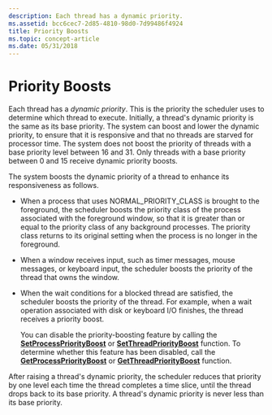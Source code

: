 ```yaml
---
description: Each thread has a dynamic priority.
ms.assetid: bcc6cec7-2d85-4810-98d0-7d99486f4924
title: Priority Boosts
ms.topic: concept-article
ms.date: 05/31/2018
---
```


# Priority Boosts

Each thread has a *dynamic priority*. This is the priority the scheduler uses to determine which thread to execute. Initially, a thread's dynamic priority is the same as its base priority. The system can boost and lower the dynamic priority, to ensure that it is responsive and that no threads are starved for processor time. The system does not boost the priority of threads with a base priority level between 16 and 31. Only threads with a base priority between 0 and 15 receive dynamic priority boosts.

The system boosts the dynamic priority of a thread to enhance its responsiveness as follows.

-   When a process that uses NORMAL\_PRIORITY\_CLASS is brought to the foreground, the scheduler boosts the priority class of the process associated with the foreground window, so that it is greater than or equal to the priority class of any background processes. The priority class returns to its original setting when the process is no longer in the foreground.
-   When a window receives input, such as timer messages, mouse messages, or keyboard input, the scheduler boosts the priority of the thread that owns the window.
-   When the wait conditions for a blocked thread are satisfied, the scheduler boosts the priority of the thread. For example, when a wait operation associated with disk or keyboard I/O finishes, the thread receives a priority boost.

    You can disable the priority-boosting feature by calling the [**SetProcessPriorityBoost**](/windows/win32/api/processthreadsapi/nf-processthreadsapi-setprocesspriorityboost) or [**SetThreadPriorityBoost**](/windows/win32/api/processthreadsapi/nf-processthreadsapi-setthreadpriorityboost) function. To determine whether this feature has been disabled, call the [**GetProcessPriorityBoost**](/windows/win32/api/processthreadsapi/nf-processthreadsapi-getprocesspriorityboost) or [**GetThreadPriorityBoost**](/windows/win32/api/processthreadsapi/nf-processthreadsapi-getthreadpriorityboost) function.

After raising a thread's dynamic priority, the scheduler reduces that priority by one level each time the thread completes a time slice, until the thread drops back to its base priority. A thread's dynamic priority is never less than its base priority.

 

 
